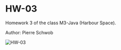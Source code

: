 # HW-03
Homework 3 of the class M3-Java (Harbour Space).

Author: Pierre Schwob

![HW-03](https://github.com/IAbeteEtMechante/HW-03/workflows/HW-03/badge.svg)
